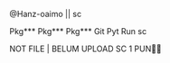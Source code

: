 @Hanz-oaimo || sc 

Pkg***
Pkg***
Pkg***
Git 
Pyt 
Run sc

NOT FILE | BELUM UPLOAD SC 1 PUN🗿🗿

<!---
Hanz-Oaimo/Hanz-Oaimo is a ✨ special ✨ repository because its `README.md` (this file) appears on your GitHub profile.
You can click the Preview link to take a look at your changes.
--->
